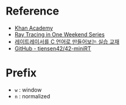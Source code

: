 # Reference

- [Khan Academy](https://www.khanacademy.org/computing/pixar/rendering/rendering1/v/rendering-1)
- [Ray Tracing in One Weekend Series](https://raytracing.github.io/)
- [레이트레이서를 C 언어로 만들어보는 실습 교재](https://github.com/GaepoMorningEagles/mini_raytracing_in_c)
- [GitHub - tjensen42/42-miniRT](https://github.com/tjensen42/42-miniRT)

# Prefix

- `w` : window
- `n` : normalized
